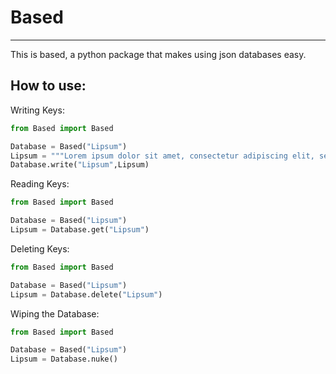 # Based
---

This is based, a python package that makes using json databases easy.

How to use:
---
Writing Keys:
```py
from Based import Based

Database = Based("Lipsum")
Lipsum = """Lorem ipsum dolor sit amet, consectetur adipiscing elit, sed do eiusmod tempor incididunt ut labore et dolore magna aliqua. Ut enim ad minim veniam, quis nostrud exercitation ullamco laboris nisi ut aliquip ex ea commodo consequat. Duis aute irure dolor in reprehenderit in voluptate velit esse cillum dolore eu fugiat nulla pariatur. Excepteur sint occaecat cupidatat non proident, sunt in culpa qui officia deserunt mollit anim id est laborum."""
Database.write("Lipsum",Lipsum)
```
Reading Keys:
```py
from Based import Based

Database = Based("Lipsum")
Lipsum = Database.get("Lipsum")
```
Deleting Keys:
```py
from Based import Based

Database = Based("Lipsum")
Lipsum = Database.delete("Lipsum")
```
Wiping the Database:
```py
from Based import Based

Database = Based("Lipsum")
Lipsum = Database.nuke()
```
